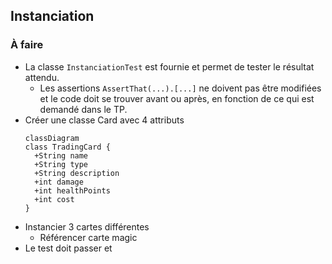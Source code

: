 ## Instanciation
### À faire
* La classe `InstanciationTest` est fournie et permet de tester le résultat attendu.
    * Les assertions `AssertThat(...).[...]` ne doivent pas être modifiées et le code doit se trouver avant ou après, en fonction de ce qui est demandé dans le TP.
* Créer une classe Card avec 4 attributs
  ```mermaid
  classDiagram
  class TradingCard {
    +String name
    +String type
    +String description
    +int damage
    +int healthPoints
    +int cost
  }
  ```
* Instancier 3 cartes différentes
    * Référencer carte magic
* Le test doit passer et